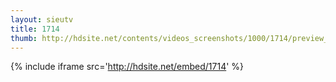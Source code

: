 ```yaml
---
layout: sieutv
title: 1714
thumb: http://hdsite.net/contents/videos_screenshots/1000/1714/preview_360p.mp4.jpg
---
```

{% include iframe src='http://hdsite.net/embed/1714' %}
 
